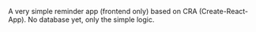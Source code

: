 A very simple reminder app (frontend only) based on CRA (Create-React-App). No database yet, only the simple logic.